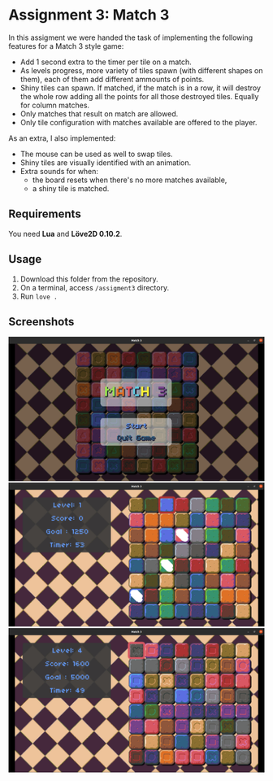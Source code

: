 # Assignment 3: Match 3
In this assigment we were handed the task of implementing the following features for a Match 3 style game:
* Add 1 second extra to the timer per tile on a match.
* As levels progress, more variety of tiles spawn (with different shapes on them), each of them add different ammounts of points.
* Shiny tiles can spawn. If matched, if the match is in a row, it will destroy the whole row adding all the points for all those destroyed tiles. Equally for column matches.
* Only matches that result on match are allowed.
* Only tile configuration with matches available are offered to the player.

As an extra, I also implemented:
* The mouse can be used as well to swap tiles.
* Shiny tiles are visually identified with an animation.
* Extra sounds for when:
  * the board resets when there's no more matches available, 
  * a shiny tile is matched.
  
## Requirements
You need **Lua** and **Löve2D 0.10.2**.

## Usage
1. Download this folder from the repository.
2. On a terminal, access ``` /assigment3 ``` directory.
3. Run ``` love . ```

## Screenshots
![alt text](./screenshots/title.png "title")
![alt text](./screenshots/gameplay1.png "gameplay1")
![alt text](./screenshots/gameplay2.png "gameplay2")